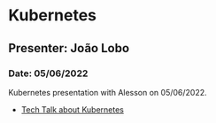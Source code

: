 # Kubernetes

## Presenter: João Lobo
### Date: 05/06/2022

Kubernetes presentation with Alesson on 05/06/2022.
- [Tech Talk about Kubernetes](#)


